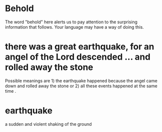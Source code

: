 
# Behold
The word "behold" here alerts us to pay attention to the surprising information that follows. Your language may have a way of doing this.

# there was a great earthquake, for an angel of the Lord descended ... and rolled away the stone
Possible meanings are 1) the earthquake happened because the angel came down and rolled away the stone or 2) all these events happened at the same time .

# earthquake
a sudden and violent shaking of the ground